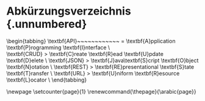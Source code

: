 # Abkürzungsverzeichnis {.unnumbered}

\begin{tabbing}
\textbf{API}~~~~~~~~~~~~ \= \textbf{A}pplication \textbf{P}rogramming \textbf{I}nterface \\  
\textbf{CRUD} \> \textbf{C}reate \textbf{R}ead \textbf{U}pdate \textbf{D}elete \\
\textbf{JSON} \> \textbf{J}ava\textbf{S}cript \textbf{O}bject \textbf{N}otation \\ 
\textbf{REST} \> \textbf{RE}presentational \textbf{S}tate \textbf{T}ransfer \\
\textbf{URL} \> \textbf{U}niform \textbf{R}esource \textbf{L}ocator \\
\end{tabbing}

\newpage
\setcounter{page}{1}
\renewcommand{\thepage}{\arabic{page}}
